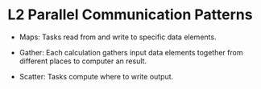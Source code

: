 # L2 Parallel Communication Patterns
* Maps: Tasks read from and write to specific data elements.

* Gather: Each calculation gathers input data elements together from different
  places to computer an result.
* Scatter: Tasks compute where to write output.
